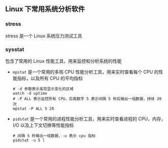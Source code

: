 ## Linux 下常用系统分析软件

### stress

stress 是一个 Linux 系统压力测试工具

### sysstat

包含了常用的 Linux 性能工具，用来监控和分析系统的性能

* `mpstat` 是一个常用的多核 CPU 性能分析工具，用来实时查看每个 CPU 的性能指标，以及所有 CPU 的平均指标

  ```shell
  # -d 参数表示高亮显示变化的区域
  watch -d uptime
  # -P ALL 表示监控所有 CPU，后面数字 5 表示间隔 5 秒后输出一组数据，持续 20 次
  mpstat -P ALL 5 20
  ```

* `pidstat` 是一个常用的进程性能分析工具，用来实时查看进程的 CPU，内存，I/O 以及上下文切换等性能指标

  ```shell
  # 间隔 5 秒输出一组数据，-u 表示 cpu 指标
  pidstat -u 5 l
  ```

  

